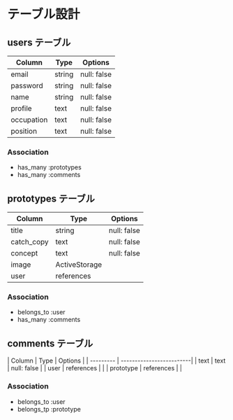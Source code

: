 # テーブル設計

## users テーブル

| Column     | Type   | Options     |
| ---------- | ------ | ----------- |
| email      | string | null: false |
| password   | string | null: false |
| name       | string | null: false |
| profile    | text   | null: false |
| occupation | text   | null: false |
| position   | text   | null: false |

### Association

- has_many :prototypes
- has_many :comments

## prototypes テーブル

| Column     | Type          | Options     |
| -----------| ------------- | ----------- |
| title      | string        | null: false |
| catch_copy | text          | null: false |
| concept    | text          | null: false |
| image      | ActiveStorage |             |
| user       | references    |             |

### Association

- belongs_to :user
- has_many :comments

## comments テーブル

| Column    | Type       | Options     |
| --------- | -------------------------|
| text      | text       | null: false |
| user      | references |             |
| prototype | references |             |

### Association

- belongs_to :user
- belongs_tp :prototype

